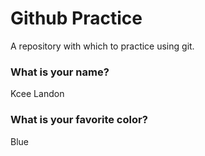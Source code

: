 # Github Practice

A repository with which to practice using git.

### What is your name?

Kcee Landon


### What is your favorite color?

Blue
